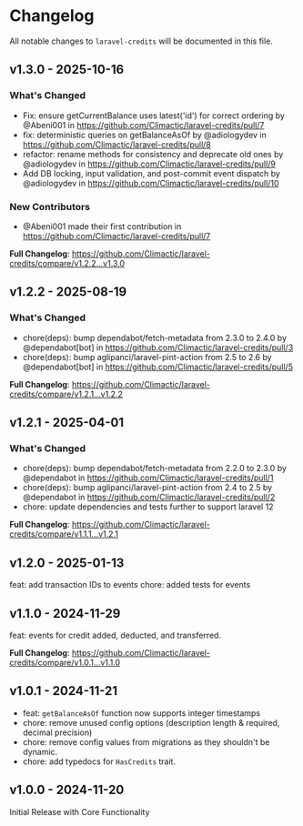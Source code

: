 # Changelog

All notable changes to `laravel-credits` will be documented in this file.

## v1.3.0 - 2025-10-16

### What's Changed

* Fix: ensure getCurrentBalance uses latest('id') for correct ordering by @Abeni001 in https://github.com/Climactic/laravel-credits/pull/7
* fix: deterministic queries on getBalanceAsOf by @adiologydev in https://github.com/Climactic/laravel-credits/pull/8
* refactor: rename methods for consistency and deprecate old ones by @adiologydev in https://github.com/Climactic/laravel-credits/pull/9
* Add DB locking, input validation, and post-commit event dispatch by @adiologydev in https://github.com/Climactic/laravel-credits/pull/10

### New Contributors

* @Abeni001 made their first contribution in https://github.com/Climactic/laravel-credits/pull/7

**Full Changelog**: https://github.com/Climactic/laravel-credits/compare/v1.2.2...v1.3.0

## v1.2.2 - 2025-08-19

### What's Changed

* chore(deps): bump dependabot/fetch-metadata from 2.3.0 to 2.4.0 by @dependabot[bot] in https://github.com/Climactic/laravel-credits/pull/3
* chore(deps): bump aglipanci/laravel-pint-action from 2.5 to 2.6 by @dependabot[bot] in https://github.com/Climactic/laravel-credits/pull/5

**Full Changelog**: https://github.com/Climactic/laravel-credits/compare/v1.2.1...v1.2.2

## v1.2.1 - 2025-04-01

### What's Changed

* chore(deps): bump dependabot/fetch-metadata from 2.2.0 to 2.3.0 by @dependabot in https://github.com/Climactic/laravel-credits/pull/1
* chore(deps): bump aglipanci/laravel-pint-action from 2.4 to 2.5 by @dependabot in https://github.com/Climactic/laravel-credits/pull/2
* chore: update dependencies and tests further to support laravel 12

**Full Changelog**: https://github.com/Climactic/laravel-credits/compare/v1.1.1...v1.2.1

## v1.2.0 - 2025-01-13

feat: add transaction IDs to events
chore: added tests for events

## v1.1.0 - 2024-11-29

feat: events for credit added, deducted, and transferred.

**Full Changelog**: https://github.com/Climactic/laravel-credits/compare/v1.0.1...v1.1.0

## v1.0.1 - 2024-11-21

- feat: `getBalanceAsOf` function now supports integer timestamps
- chore: remove unused config options (description length & required, decimal precision)
- chore: remove config values from migrations as they shouldn't be dynamic.
- chore: add typedocs for `HasCredits` trait.

## v1.0.0 - 2024-11-20

Initial Release with Core Functionality
